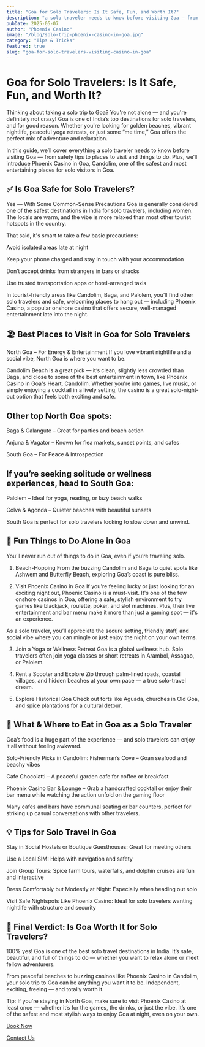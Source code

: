 ```yaml
---
title: "Goa for Solo Travelers: Is It Safe, Fun, and Worth It?"
description: "a solo traveler needs to know before visiting Goa — from safety tips to places to visit and things to do. Plus, we’ll.."
pubDate: 2025-05-07
author: "Phoenix Casino"
image: "/blog/solo-trip-phoenix-casino-in-goa.jpg"
category: "Tips & Tricks"
featured: true
slug: "goa-for-solo-travelers-visiting-casino-in-goa"
---
```

# Goa for Solo Travelers: Is It Safe, Fun, and Worth It?
Thinking about taking a solo trip to Goa? You're not alone — and you're definitely not crazy! Goa is one of India’s top destinations for solo travelers, and for good reason. Whether you're looking for golden beaches, vibrant nightlife, peaceful yoga retreats, or just some “me time,” Goa offers the perfect mix of adventure and relaxation.

In this guide, we’ll cover everything a solo traveler needs to know before visiting Goa — from safety tips to places to visit and things to do. Plus, we’ll introduce Phoenix Casino in Goa, Candolim, one of the safest and most entertaining places for solo visitors in Goa.

## ✅ Is Goa Safe for Solo Travelers?
Yes — With Some Common-Sense Precautions
Goa is generally considered one of the safest destinations in India for solo travelers, including women. The locals are warm, and the vibe is more relaxed than most other tourist hotspots in the country.

That said, it's smart to take a few basic precautions:

Avoid isolated areas late at night

Keep your phone charged and stay in touch with your accommodation

Don’t accept drinks from strangers in bars or shacks

Use trusted transportation apps or hotel-arranged taxis

In tourist-friendly areas like Candolim, Baga, and Palolem, you’ll find other solo travelers and safe, welcoming places to hang out — including Phoenix Casino, a popular onshore casino that offers secure, well-managed entertainment late into the night.

## 🏖️ Best Places to Visit in Goa for Solo Travelers
North Goa – For Energy & Entertainment
If you love vibrant nightlife and a social vibe, North Goa is where you want to be.

Candolim Beach is a great pick — it’s clean, slightly less crowded than Baga, and close to some of the best entertainment in town, like Phoenix Casino in Goa's Heart, Candolim. Whether you're into games, live music, or simply enjoying a cocktail in a lively setting, the casino is a great solo-night-out option that feels both exciting and safe.

## Other top North Goa spots:

Baga & Calangute – Great for parties and beach action

Anjuna & Vagator – Known for flea markets, sunset points, and cafes

South Goa – For Peace & Introspection

## If you’re seeking solitude or wellness experiences, head to South Goa:

Palolem – Ideal for yoga, reading, or lazy beach walks

Colva & Agonda – Quieter beaches with beautiful sunsets

South Goa is perfect for solo travelers looking to slow down and unwind.

## 🎉 Fun Things to Do Alone in Goa
You’ll never run out of things to do in Goa, even if you’re traveling solo.

1. Beach-Hopping
From the buzzing Candolim and Baga to quiet spots like Ashwem and Butterfly Beach, exploring Goa’s coast is pure bliss.

2. Visit Phoenix Casino in Goa
If you're feeling lucky or just looking for an exciting night out, Phoenix Casino is a must-visit. It's one of the few onshore casinos in Goa, offering a safe, stylish environment to try games like blackjack, roulette, poker, and slot machines. Plus, their live entertainment and bar menu make it more than just a gaming spot — it's an experience.

As a solo traveler, you’ll appreciate the secure setting, friendly staff, and social vibe where you can mingle or just enjoy the night on your own terms.

3. Join a Yoga or Wellness Retreat
Goa is a global wellness hub. Solo travelers often join yoga classes or short retreats in Arambol, Assagao, or Palolem.

4. Rent a Scooter and Explore
Zip through palm-lined roads, coastal villages, and hidden beaches at your own pace — a true solo-travel dream.

5. Explore Historical Goa
Check out forts like Aguada, churches in Old Goa, and spice plantations for a cultural detour.

## 🍛 What & Where to Eat in Goa as a Solo Traveler
Goa’s food is a huge part of the experience — and solo travelers can enjoy it all without feeling awkward.

Solo-Friendly Picks in Candolim:
Fisherman’s Cove – Goan seafood and beachy vibes

Cafe Chocolatti – A peaceful garden cafe for coffee or breakfast

Phoenix Casino Bar & Lounge – Grab a handcrafted cocktail or enjoy their bar menu while watching the action unfold on the gaming floor

Many cafes and bars have communal seating or bar counters, perfect for striking up casual conversations with other travelers.

## 💡 Tips for Solo Travel in Goa
Stay in Social Hostels or Boutique Guesthouses: Great for meeting others

Use a Local SIM: Helps with navigation and safety

Join Group Tours: Spice farm tours, waterfalls, and dolphin cruises are fun and interactive

Dress Comfortably but Modestly at Night: Especially when heading out solo

Visit Safe Nightspots Like Phoenix Casino: Ideal for solo travelers wanting nightlife with structure and security

## 🧳 Final Verdict: Is Goa Worth It for Solo Travelers?
100% yes!
Goa is one of the best solo travel destinations in India. It’s safe, beautiful, and full of things to do — whether you want to relax alone or meet fellow adventurers.

From peaceful beaches to buzzing casinos like Phoenix Casino in Candolim, your solo trip to Goa can be anything you want it to be. Independent, exciting, freeing — and totally worth it.

Tip: If you're staying in North Goa, make sure to visit Phoenix Casino at least once — whether it’s for the games, the drinks, or just the vibe. It’s one of the safest and most stylish ways to enjoy Goa at night, even on your own.

[Book Now](https://www.phoenixcasino.in/)

[Contact Us](/contact) 
